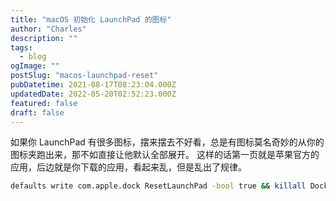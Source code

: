 ```yaml
---
title: "macOS 初始化 LaunchPad 的图标"
author: "Charles"
description: ""
tags:
  - blog
ogImage: ""
postSlug: "macos-launchpad-reset"
pubDatetime: 2021-08-17T08:23:04.000Z
updatedDate: 2022-05-20T02:52:23.000Z
featured: false
draft: false
---
```


如果你 LaunchPad 有很多图标，摆来摆去不好看，总是有图标莫名奇妙的从你的图标夹跑出来，那不如直接让他默认全部展开。
这样的话第一页就是苹果官方的应用，后边就是你下载的应用，看起来乱，但是乱出了规律。

```bash
defaults write com.apple.dock ResetLaunchPad -bool true && killall Dock
```
